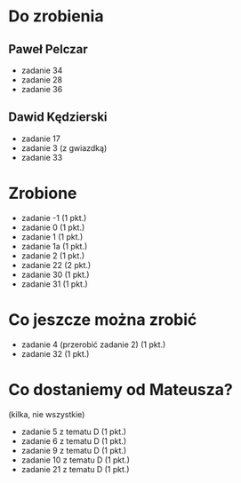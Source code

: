 # Do zrobienia

## Paweł Pelczar

* zadanie 34
* zadanie 28
* zadanie 36

## Dawid Kędzierski

* zadanie 17
* zadanie 3 (z gwiazdką)
* zadanie 33

# Zrobione

* zadanie -1 (1 pkt.)
* zadanie 0 (1 pkt.)
* zadanie 1 (1 pkt.)
* zadanie 1a (1 pkt.)
* zadanie 2 (1 pkt.)
* zadanie 22 (2 pkt.)
* zadanie 30 (1 pkt.)
* zadanie 31 (1 pkt.)

# Co jeszcze można zrobić

* zadanie 4 (przerobić zadanie 2) (1 pkt.)
* zadanie 32 (1 pkt.)

# Co dostaniemy od Mateusza?
(kilka, nie wszystkie)

* zadanie 5 z tematu D (1 pkt.)
* zadanie 6 z tematu D (1 pkt.)
* zadanie 9 z tematu D (1 pkt.)
* zadanie 10 z tematu D (1 pkt.)
* zadanie 21 z tematu D (1 pkt.)
